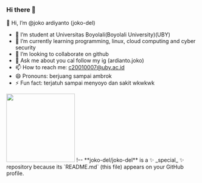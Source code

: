 ### Hi there 👋
👋 Hi, I’m @joko ardiyanto (joko-del)
- 🔭 I’m student at Universitas Boyolali(Boyolali University)(UBY)
- 🌱 I’m currently learning programming, linux, cloud computing and cyber security
- 👯 I’m looking to collaborate on github
- 💬 Ask me about you cal follow my ig (ardianto.joko)
- 📫 How to reach me: c20010007@uby.ac.id
- 😄 Pronouns: berjuang sampai ambrok
- ⚡ Fun fact: terjatuh sampai menyoyo dan sakit wkwkwk


<img height="180em" src="https://github-readme-stats.vercel.app/api?username=joko-del&show_icons=true&hide_border=true&&count_private=true&include_all_commits=true" />
<!---
Debian-UBY/Debian-UBY is a ✨ special ✨ repository because its `README.md` (this file) appears on your GitHub profile.
You can click the Preview link to take a look at your changes.
--->
!--
**joko-del/joko-del** is a ✨ _special_ ✨ repository because its `README.md` (this file) appears on your GitHub profile.

